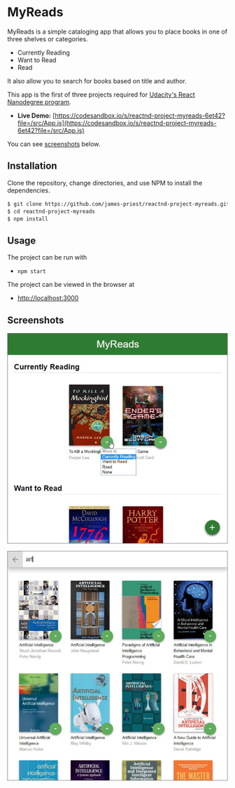 
# MyReads

MyReads is a simple cataloging app that allows you to place books in one of three shelves or categories.

- Currently Reading
- Want to Read
- Read

It also allow you to search for books based on title and author.

This app is the first of three projects required for [Udacity's React Nanodegree program](https://www.udacity.com/course/react-nanodegree--nd019).

- **Live Demo:** [https://codesandbox.io/s/reactnd-project-myreads-6et42?file=/src/App.js](https://codesandbox.io/s/reactnd-project-myreads-6et42?file=/src/App.js)

You can see [screenshots](#screenshots) below.

## Installation

Clone the repository, change directories, and use NPM to install the dependencies.

```bash
$ git clone https://github.com/james-priest/reactnd-project-myreads.git
$ cd reactnd-project-myreads
$ npm install
```

## Usage

The project can be run with

- `npm start`

The project can be viewed in the browser at

- [http://localhost:3000](http://localhost:3000)

## Screenshots

![screenshot1](./docs/assets/images/p1.jpg)

![screenshot2](./docs/assets/images/p9.jpg)
